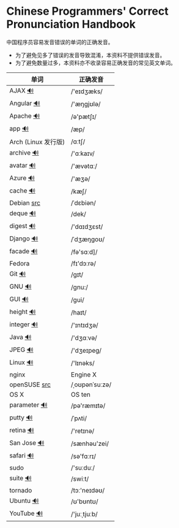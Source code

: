 # Chinese Programmers' Correct Pronunciation Handbook

中国程序员容易发音错误的单词的正确发音。

* 为了避免见多了错误的发音导致混淆，本资料不提供错误发音。
* 为了避免数量过多，本资料亦不收录容易正确发音的常见英文单词。

| 单词                                                                    | 正确发音     | 
| ----                                                                    | -------      | 
| AJAX [🔊](http://dict.youdao.com/dictvoice?audio=AJAX&type=2)           | /'eɪdʒæks/   | 
| Angular [🔊](http://dict.youdao.com/dictvoice?audio=Angular&type=2)     | /'æŋgjʊlə/   | 
| Apache [🔊](http://dict.youdao.com/dictvoice?audio=Apache&type=2)       | /ə'pætʃɪ/    | 
| app [🔊](http://dict.youdao.com/dictvoice?audio=app&type=2)             | /æp/         | 
| Arch (Linux 发行版) | /ɑːtʃ/ |
| archive [🔊](http://dict.youdao.com/dictvoice?audio=archive&type=2)     | /'ɑːkaɪv/    | 
| avatar [🔊](http://dict.youdao.com/dictvoice?audio=avatar&type=2)       | /'ævətɑː/    | 
| Azure [🔊](http://dict.youdao.com/dictvoice?audio=azure&type=2)         | /'æʒə/       | 
| cache [🔊](http://dict.youdao.com/dictvoice?audio=cache&type=2)         | /kæʃ/        | 
| Debian [src](https://en.wikipedia.org/wiki/Debian) | /ˈdɛbiən/ |
| deque [🔊](http://dict.youdao.com/dictvoice?audio=deque&type=2)         | /dek/        | 
| digest [🔊](http://dict.youdao.com/dictvoice?audio=digest&type=2)       | /'dɑɪdʒɛst/  | 
| Django [🔊](http://dict.youdao.com/dictvoice?audio=Django&type=2)       | /ˈdʒæŋɡoʊ/   | 
| facade [🔊](http://dict.youdao.com/dictvoice?audio=facade&type=2)       | /fə'sɑːd]/   | 
| Fedora | /fɪ'dɔːrə/ |
| Git [🔊](http://dict.youdao.com/dictvoice?audio=git&type=2)             | /ɡɪt/        | 
| GNU [🔊](http://dict.youdao.com/dictvoice?audio=GNU&type=2)             | /gnu:/       | 
| GUI [🔊](http://dict.youdao.com/dictvoice?audio=GUI&type=2)             | /ɡui/        | 
| height [🔊](http://dict.youdao.com/dictvoice?audio=height&type=2)       | /haɪt/       | 
| integer [🔊](http://dict.youdao.com/dictvoice?audio=integer&type=2)     | /'ɪntɪdʒə/   | 
| Java [🔊](http://dict.youdao.com/dictvoice?audio=java&type=2)           | /'dʒɑːvə/    | 
| JPEG [🔊](http://dict.youdao.com/dictvoice?audio=JPEG&type=2)           | /'dʒeɪpeɡ/   | 
| Linux [🔊](http://dict.youdao.com/dictvoice?audio=linux&type=2)         | /'lɪnəks/    | 
| nginx                                                                   | Engine X     | 
| openSUSE [src](https://en.wikipedia.org/wiki/OpenSUSE) | /ˌoʊpənˈsuːzə/ |
| OS X                                                                    | OS ten       | 
| parameter [🔊](http://dict.youdao.com/dictvoice?audio=parameter&type=2) | /pə'ræmɪtə/  | 
| putty [🔊](http://dict.youdao.com/dictvoice?audio=putty&type=2)         | /ˈpʌti/      | 
| retina [🔊](http://dict.youdao.com/dictvoice?audio=retina&type=2)       | /'retɪnə/    | 
| San Jose [🔊](http://dict.youdao.com/dictvoice?audio=san%20jose&type=2) | /sænhəu'zei/ | 
| safari [🔊](http://dict.youdao.com/dictvoice?audio=safari&type=2)       | /sə'fɑːrɪ/   | 
| sudo                                                                    | /'suːduː/    | 
| suite [🔊](http://dict.youdao.com/dictvoice?audio=suite&type=2)         | /swiːt/      | 
| tornado | /tɔː'neɪdəʊ/ |
| Ubuntu [🔊](http://dict.youdao.com/dictvoice?audio=ubuntu&type=2)       | /ʊ'bʊntʊ/    | 
| YouTube [🔊](http://dict.youdao.com/dictvoice?audio=youtube&type=2)     | /'juːˌtjuːb/ | 
